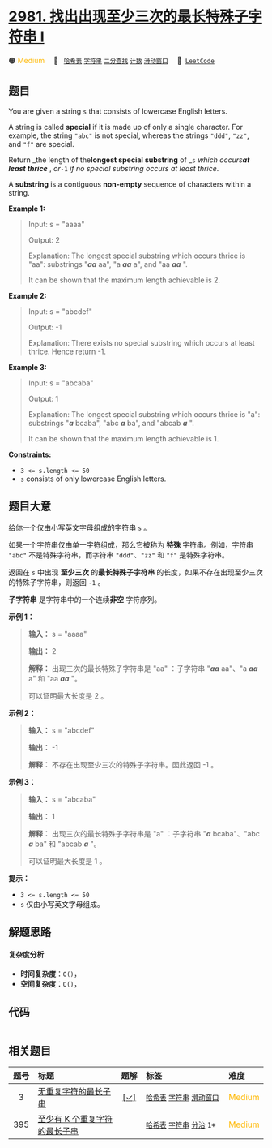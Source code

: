 # [2981. 找出出现至少三次的最长特殊子字符串 I](https://leetcode.com/problems/find-longest-special-substring-that-occurs-thrice-i)

🟠 <font color=#ffb800>Medium</font>&emsp; 🔖&ensp; [`哈希表`](/leetcode-js/outline/tag/hash-table.md) [`字符串`](/leetcode-js/outline/tag/string.md) [`二分查找`](/leetcode-js/outline/tag/binary-search.md) [`计数`](/leetcode-js/outline/tag/counting.md) [`滑动窗口`](/leetcode-js/outline/tag/sliding-window.md)&emsp; 🔗&ensp;[`LeetCode`](https://leetcode.com/problems/find-longest-special-substring-that-occurs-thrice-i)

## 题目

You are given a string `s` that consists of lowercase English letters.

A string is called **special** if it is made up of only a single character.
For example, the string `"abc"` is not special, whereas the strings `"ddd"`,
`"zz"`, and `"f"` are special.

Return _the length of the**longest special substring** of _`s` _which
occurs**at least thrice**_ , _or_`-1` _if no special substring occurs at least
thrice_.

A **substring** is a contiguous **non-empty** sequence of characters within a
string.



**Example 1:**

> Input: s = "aaaa"
> 
> Output: 2
> 
> Explanation: The longest special substring which occurs thrice is "aa": substrings "_**aa**_ aa", "a _**aa**_ a", and "aa _**aa**_ ".
> 
> It can be shown that the maximum length achievable is 2.

**Example 2:**

> Input: s = "abcdef"
> 
> Output: -1
> 
> Explanation: There exists no special substring which occurs at least thrice. Hence return -1.

**Example 3:**

> Input: s = "abcaba"
> 
> Output: 1
> 
> Explanation: The longest special substring which occurs thrice is "a": substrings "_**a**_ bcaba", "abc _**a**_ ba", and "abcab _**a**_ ".
> 
> It can be shown that the maximum length achievable is 1.

**Constraints:**

  * `3 <= s.length <= 50`
  * `s` consists of only lowercase English letters.


## 题目大意

给你一个仅由小写英文字母组成的字符串 `s` 。

如果一个字符串仅由单一字符组成，那么它被称为 **特殊** 字符串。例如，字符串 `"abc"` 不是特殊字符串，而字符串 `"ddd"`、`"zz"` 和
`"f"` 是特殊字符串。

返回在 `s` 中出现 **至少三次** 的**最长特殊子字符串** 的长度，如果不存在出现至少三次的特殊子字符串，则返回 `-1` 。

**子字符串** 是字符串中的一个连续**非空** 字符序列。



**示例 1：**

> 
> 
> 
> 
> 
> **输入：** s = "aaaa"
> 
> **输出：** 2
> 
> **解释：** 出现三次的最长特殊子字符串是 "aa" ：子字符串 "_**aa**_ aa"、"a _**aa**_ a" 和 "aa _**aa**_ "。
> 
> 可以证明最大长度是 2 。
> 
> 

**示例 2：**

> 
> 
> 
> 
> 
> **输入：** s = "abcdef"
> 
> **输出：** -1
> 
> **解释：** 不存在出现至少三次的特殊子字符串。因此返回 -1 。
> 
> 

**示例 3：**

> 
> 
> 
> 
> 
> **输入：** s = "abcaba"
> 
> **输出：** 1
> 
> **解释：** 出现三次的最长特殊子字符串是 "a" ：子字符串 "_**a**_ bcaba"、"abc _**a**_ ba" 和 "abcab _**a**_ "。
> 
> 可以证明最大长度是 1 。
> 
> 



**提示：**

  * `3 <= s.length <= 50`
  * `s` 仅由小写英文字母组成。


## 解题思路

#### 复杂度分析

- **时间复杂度**：`O()`，
- **空间复杂度**：`O()`，

## 代码

```javascript

```

## 相关题目

<!-- prettier-ignore -->
| 题号 | 标题 | 题解 | 标签 | 难度 |
| :------: | :------ | :------: | :------ | :------ |
| 3 | [无重复字符的最长子串](https://leetcode.com/problems/longest-substring-without-repeating-characters) | [[✓]](/leetcode-js/problem/0003.md) |  [`哈希表`](/leetcode-js/outline/tag/hash-table.md) [`字符串`](/leetcode-js/outline/tag/string.md) [`滑动窗口`](/leetcode-js/outline/tag/sliding-window.md) | <font color=#ffb800>Medium</font> |
| 395 | [至少有 K 个重复字符的最长子串](https://leetcode.com/problems/longest-substring-with-at-least-k-repeating-characters) |  |  [`哈希表`](/leetcode-js/outline/tag/hash-table.md) [`字符串`](/leetcode-js/outline/tag/string.md) [`分治`](/leetcode-js/outline/tag/divide-and-conquer.md) `1+` | <font color=#ffb800>Medium</font> |

<style>
.blue {
    background-color: #096dd9;
    padding: 0.25rem 0.5rem;
    margin: 0;
    font-size: 0.85em;
    border-radius: 3px;
    color: white;
    font-weight: 500;
}
table th:first-of-type { width: 10%; }
table th:nth-of-type(2) { width: 35%; }
table th:nth-of-type(3) { width: 10%; }
table th:nth-of-type(4) { width: 35%; }
table th:nth-of-type(5) { width: 10%; }
</style>
